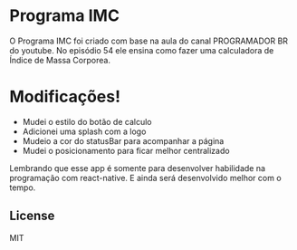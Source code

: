 # Programa IMC





O Programa IMC foi criado com base na aula do canal PROGRAMADOR BR do youtube. No episódio 54 ele ensina como fazer uma calculadora de Índice de Massa Corporea. 

# Modificações!

  - Mudei o estilo do botão de calculo
  - Adicionei uma splash com a logo
  - Mudeio a cor do statusBar para acompanhar a página
  - Mudei o posicionamento para ficar melhor centralizado

Lembrando que esse app é somente para desenvolver habilidade na programação com react-native. E ainda será desenvolvido melhor com o tempo.

License
----

MIT
